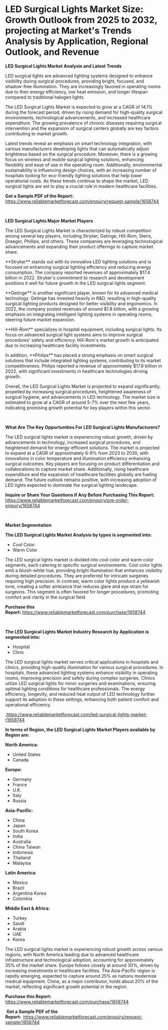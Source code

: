 <p><h1>LED Surgical Lights Market Size: Growth Outlook from 2025 to 2032, projecting at Market's Trends Analysis by Application, Regional Outlook, and Revenue</h1></p><p><strong>LED Surgical Lights Market Analysis and Latest Trends</strong></p>
<p><p>LED surgical lights are advanced lighting systems designed to enhance visibility during surgical procedures, providing bright, focused, and shadow-free illumination. They are increasingly favored in operating rooms due to their energy efficiency, low heat emission, and longer lifespan compared to traditional halogen lights. </p><p>The LED Surgical Lights Market is expected to grow at a CAGR of 14.1% during the forecast period, driven by rising demand for high-quality surgical environments, technological advancements, and increased healthcare expenditure. The growing prevalence of chronic diseases requiring surgical intervention and the expansion of surgical centers globally are key factors contributing to market growth. </p><p>Latest trends reveal an emphasis on smart technology integration, with various manufacturers developing lights that can automatically adjust brightness based on the surgical procedure. Moreover, there is a growing focus on wireless and mobile surgical lighting solutions, enhancing flexibility and ease of use in the operating room. Additionally, environmental sustainability is influencing design choices, with an increasing number of hospitals looking for eco-friendly lighting solutions that help lower operational costs. As these trends continue to shape the market, LED surgical lights are set to play a crucial role in modern healthcare facilities.</p></p>
<p><strong>Get a Sample PDF of the Report:&nbsp;</strong> <a href="https://www.reliablemarketforecast.com/enquiry/request-sample/1658744?utm_campaign=2307&utm_medium=2&utm_source=Github&utm_content=ia&utm_term=13042025&utm_id=led-surgical-lights">https://www.reliablemarketforecast.com/enquiry/request-sample/1658744</a></p>
<p>&nbsp;</p>
<p><strong>LED Surgical Lights Major Market Players</strong></p>
<p><p>The LED Surgical Lights Market is characterized by robust competition among several key players, including Stryker, Getinge, Hill-Rom, Steris, Draeger, Phillips, and others. These companies are leveraging technological advancements and expanding their product offerings to capture market share.</p><p>**Stryker** stands out with its innovative LED lighting solutions and is focused on enhancing surgical lighting efficiency and reducing energy consumption. The company reported revenues of approximately $17.4 billion in 2022. Stryker's commitment to research and development positions it well for future growth in the LED surgical lights segment.</p><p>**Getinge** is another significant player, known for its advanced medical technology. Getinge has invested heavily in R&D, resulting in high-quality surgical lighting products designed for better visibility and ergonomics. In 2022, the company posted revenues of around $1.8 billion, with a growing emphasis on integrating intelligent lighting systems in operating rooms, steering future market expansion.</p><p>**Hill-Rom** specializes in hospital equipment, including surgical lights. Its focus on advanced surgical light systems aims to improve surgical procedures' safety and efficiency. Hill-Rom's market growth is anticipated due to increasing healthcare facility investments.</p><p>In addition, **Philips** has placed a strong emphasis on smart surgical solutions that include integrated lighting systems, contributing to its market competitiveness. Philips reported a revenue of approximately $17.8 billion in 2022, with significant investments in healthcare technologies driving growth.</p><p>Overall, the LED Surgical Lights Market is projected to expand significantly, propelled by increasing surgical procedures, heightened awareness of surgical hygiene, and advancements in LED technology. The market size is estimated to grow at a CAGR of around 5-7% over the next few years, indicating promising growth potential for key players within this sector.</p></p>
<p>&nbsp;</p>
<p><strong>What Are The Key Opportunities For LED Surgical Lights Manufacturers?</strong></p>
<p><p>The LED surgical lights market is experiencing robust growth, driven by advancements in technology, increased surgical procedures, and heightened demand for energy-efficient solutions. The market is projected to expand at a CAGR of approximately 6-8% from 2023 to 2030, with innovations in color temperature and illumination efficiency enhancing surgical outcomes. Key players are focusing on product differentiation and collaborations to capture market share. Additionally, rising healthcare expenditure and the expansion of healthcare facilities globally are fueling demand. The future outlook remains positive, with increasing adoption of LED lights expected to dominate the surgical lighting landscape.</p></p>
<p><strong>Inquire or Share Your Questions If Any Before Purchasing This Report:</strong> <a href="https://www.reliablemarketforecast.com/enquiry/pre-order-enquiry/1658744?utm_campaign=2307&utm_medium=2&utm_source=Github&utm_content=ia&utm_term=13042025&utm_id=led-surgical-lights">https://www.reliablemarketforecast.com/enquiry/pre-order-enquiry/1658744</a></p>
<p>&nbsp;</p>
<p><strong>Market Segmentation</strong></p>
<p><strong>The LED Surgical Lights Market Analysis by types is segmented into:</strong></p>
<p><ul><li>Cool Color</li><li>Warm Color</li></ul></p>
<p><p>The LED surgical lights market is divided into cool color and warm color segments, each catering to specific surgical environments. Cool color lights emit a bluish-white hue, providing bright illumination that enhances visibility during detailed procedures. They are preferred for intricate surgeries requiring high precision. In contrast, warm color lights produce a yellowish tone, creating a softer ambiance that reduces glare and eye strain for surgeons. This segment is often favored for longer procedures, promoting comfort and clarity in the surgical field.</p></p>
<p><strong>Purchase this Report:&nbsp;</strong><a href="https://www.reliablemarketforecast.com/purchase/1658744?utm_campaign=2307&utm_medium=2&utm_source=Github&utm_content=ia&utm_term=13042025&utm_id=led-surgical-lights">https://www.reliablemarketforecast.com/purchase/1658744</a></p>
<p>&nbsp;</p>
<p><strong>The LED Surgical Lights Market Industry Research by Application is segmented into:</strong></p>
<p><ul><li>Hospital</li><li>Clinic</li></ul></p>
<p><p>The LED surgical lights market serves critical applications in hospitals and clinics, providing high-quality illumination for various surgical procedures. In hospitals, these advanced lighting systems enhance visibility in operating rooms, improving precision and safety during complex surgeries. Clinics utilize LED surgical lights for minor surgeries and examinations, ensuring optimal lighting conditions for healthcare professionals. The energy efficiency, longevity, and reduced heat output of LED technology further support its adoption in these settings, enhancing both patient comfort and operational efficiency.</p></p>
<p><a href="https://www.reliablemarketforecast.com/led-surgical-lights-market-r1658744?utm_campaign=2307&utm_medium=2&utm_source=Github&utm_content=ia&utm_term=13042025&utm_id=led-surgical-lights">&nbsp;https://www.reliablemarketforecast.com/led-surgical-lights-market-r1658744</a></p>
<p><strong>In terms of Region, the LED Surgical Lights Market Players available by Region are:</strong></p>
<p>
    <p> <strong> North America: </strong>
        <ul>
            <li>United States</li>
            <li>Canada</li>
        </ul>
        </p> 
    <p> <strong> Europe: </strong>
        <ul>
            <li>Germany</li>
            <li>France</li>
            <li>U.K.</li>
            <li>Italy</li>
            <li>Russia</li>
        </ul>
        </p> 
    <p> <strong> Asia-Pacific: </strong>
        <ul>
            <li>China</li>
            <li>Japan</li>
            <li>South Korea</li>
            <li>India</li>
            <li>Australia</li>
            <li>China Taiwan</li>
            <li>Indonesia</li>
            <li>Thailand</li>
            <li>Malaysia</li>
        </ul>
        </p> 
    <p> <strong> Latin America: </strong>
        <ul>
            <li>Mexico</li>
            <li>Brazil</li>
            <li>Argentina Korea</li>
            <li>Colombia</li>
        </ul>
        </p> 
    <p> <strong> Middle East & Africa: </strong>
        <ul>
            <li>Turkey</li>
            <li>Saudi</li>
            <li>Arabia</li>
            <li>UAE</li>
            <li>Korea</li>
        </ul>
    </p>
    </p>
<p><p>The LED surgical lights market is experiencing robust growth across various regions, with North America leading due to advanced healthcare infrastructure and technological adoption, accounting for approximately 35% of the market share. Europe follows closely at around 30%, driven by increasing investments in healthcare facilities. The Asia-Pacific region is rapidly emerging, expected to capture around 25% as nations modernize medical equipment. China, as a major contributor, holds about 20% of the market, reflecting significant growth potential in the region.</p></p>
<p><strong>Purchase this Report: </strong><a href="https://www.reliablemarketforecast.com/purchase/1658744?utm_campaign=2307&utm_medium=2&utm_source=Github&utm_content=ia&utm_term=13042025&utm_id=led-surgical-lights">https://www.reliablemarketforecast.com/purchase/1658744</a></p>
<p>&nbsp;<strong>Get a Sample PDF of the Report:&nbsp;&nbsp;</strong><a href="https://www.reliablemarketforecast.com/enquiry/request-sample/1658744?utm_campaign=2307&utm_medium=2&utm_source=Github&utm_content=ia&utm_term=13042025&utm_id=led-surgical-lights">https://www.reliablemarketforecast.com/enquiry/request-sample/1658744</a></p>
<p><strong></strong></p>
<p><p></p><p></p><p></p></p>